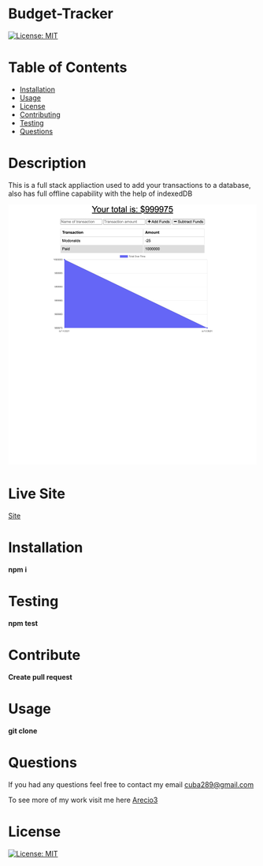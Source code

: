 # Budget-Tracker
  [![License: MIT](https://img.shields.io/badge/License-MIT-yellow.svg)](https://opensource.org/licenses/MIT)
  
  # Table of Contents 
  * [Installation](#Installation) 
  * [Usage](#Usage) 
  * [License](#license)
  * [Contributing](#Contribute) 
  * [Testing](#Testing)
  * [Questions](#Questions)
  
  # Description 
This is a full stack appliaction used to add your transactions to a database, also has full offline capability with the help of indexedDB 

<img src="public/images/Screen Shot 2021-05-17 at 5.32.52 PM.png"></img>

  # Live Site
  [Site](https://peaceful-dusk-61305.herokuapp.com/)
  
  # Installation
   **npm i**

  # Testing
  **npm test**

  # Contribute
  **Create pull request**

  # Usage
  **git clone**

  # Questions
  If you had any questions feel free to contact my email cuba289@gmail.com

  To see more of my work visit me here [Arecio3](https://github.com/Arecio3)


  # License
  [![License: MIT](https://img.shields.io/badge/License-MIT-yellow.svg)](https://opensource.org/licenses/MIT)

